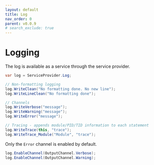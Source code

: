 ```yaml
---
layout: default
title: Log
nav_order: 0
parent: v0.0.9
# search_exclude: true
---
```


# Logging
The log is available as a service through the service provider.


```cs
var log = ServiceProvider.Log;

// Non-formatting logging
log.WriteClean("No formatting done. No new line");
log.WriteLineClean("No formatting done");

// Channels
log.WriteVerbose("message");
log.WriteWarning("message");
log.WriteError("message");

// Tracing - appends module/PID/TID information to each statement
log.WriteTrace(this, "trace");
log.WriteTrace_Module("Module", "trace");
```


Only the ```Error``` channel is enabled by default.

```cs
log.EnableChannel(OutputChannel.Verbose);
log.EnableChannel(OutputChannel.Warning);
```
